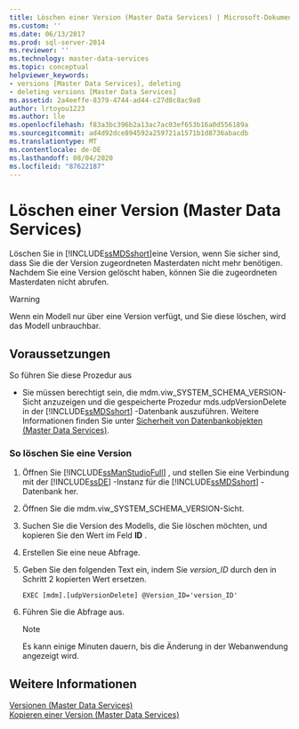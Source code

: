 ```yaml
---
title: Löschen einer Version (Master Data Services) | Microsoft-Dokumentation
ms.custom: ''
ms.date: 06/13/2017
ms.prod: sql-server-2014
ms.reviewer: ''
ms.technology: master-data-services
ms.topic: conceptual
helpviewer_keywords:
- versions [Master Data Services], deleting
- deleting versions [Master Data Services]
ms.assetid: 2a4eeffe-8379-4744-ad44-c27d8c8ac9a8
author: lrtoyou1223
ms.author: lle
ms.openlocfilehash: f83a3bc396b2a13ac7ac03ef653b16a0d556189a
ms.sourcegitcommit: ad4d92dce894592a259721a1571b1d8736abacdb
ms.translationtype: MT
ms.contentlocale: de-DE
ms.lasthandoff: 08/04/2020
ms.locfileid: "87622187"
---
```

# <a name="delete-a-version-master-data-services"></a>Löschen einer Version (Master Data Services)
  Löschen Sie in [!INCLUDE[ssMDSshort](../includes/ssmdsshort-md.md)]eine Version, wenn Sie sicher sind, dass Sie die der Version zugeordneten Masterdaten nicht mehr benötigen. Nachdem Sie eine Version gelöscht haben, können Sie die zugeordneten Masterdaten nicht abrufen.  
  
> [!WARNING]  
>  Wenn ein Modell nur über eine Version verfügt, und Sie diese löschen, wird das Modell unbrauchbar.  
  
## <a name="prerequisites"></a>Voraussetzungen  
 So führen Sie diese Prozedur aus  
  
-   Sie müssen berechtigt sein, die mdm.viw_SYSTEM_SCHEMA_VERSION-Sicht anzuzeigen und die gespeicherte Prozedur mds.udpVersionDelete in der [!INCLUDE[ssMDSshort](../includes/ssmdsshort-md.md)] -Datenbank auszuführen. Weitere Informationen finden Sie unter [Sicherheit von Datenbankobjekten &#40;Master Data Services&#41;](database-object-security-master-data-services.md).  
  
### <a name="to-delete-a-version"></a>So löschen Sie eine Version  
  
1.  Öffnen Sie [!INCLUDE[ssManStudioFull](../includes/ssmanstudiofull-md.md)] , und stellen Sie eine Verbindung mit der [!INCLUDE[ssDE](../includes/ssde-md.md)] -Instanz für die [!INCLUDE[ssMDSshort](../includes/ssmdsshort-md.md)] -Datenbank her.  
  
2.  Öffnen Sie die mdm.viw_SYSTEM_SCHEMA_VERSION-Sicht.  
  
3.  Suchen Sie die Version des Modells, die Sie löschen möchten, und kopieren Sie den Wert im Feld **ID** .  
  
4.  Erstellen Sie eine neue Abfrage.  
  
5.  Geben Sie den folgenden Text ein, indem Sie *version_ID* durch den in Schritt 2 kopierten Wert ersetzen.  
  
    ```  
    EXEC [mdm].[udpVersionDelete] @Version_ID='version_ID'  
    ```  
  
6.  Führen Sie die Abfrage aus.  
  
    > [!NOTE]  
    >  Es kann einige Minuten dauern, bis die Änderung in der Webanwendung angezeigt wird.  
  
## <a name="see-also"></a>Weitere Informationen  
 [Versionen &#40;Master Data Services&#41;](../../2014/master-data-services/versions-master-data-services.md)   
 [Kopieren einer Version &#40;Master Data Services&#41;](../../2014/master-data-services/copy-a-version-master-data-services.md)  
  
  
